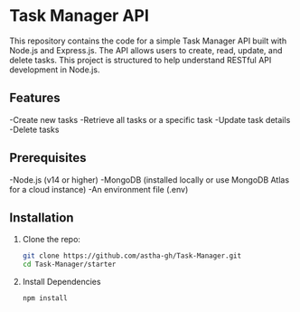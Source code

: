# Task Manager API

This repository contains the code for a simple Task Manager API built with Node.js and Express.js. The API allows users to create, read, update, and delete tasks. This project is structured to help understand RESTful API development in Node.js.

## Features
-Create new tasks
-Retrieve all tasks or a specific task
-Update task details
-Delete tasks

## Prerequisites
-Node.js (v14 or higher)
-MongoDB (installed locally or use MongoDB Atlas for a cloud instance)
-An environment file (.env)

## Installation

1. Clone the repo:
   ```bash
   git clone https://github.com/astha-gh/Task-Manager.git
   cd Task-Manager/starter


2. Install Dependencies
   ```bash
   npm install

